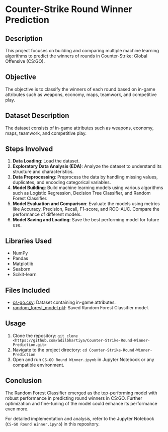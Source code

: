 # Counter-Strike Round Winner Prediction

## Description

This project focuses on building and comparing multiple machine learning algorithms to predict the winners of rounds in Counter-Strike: Global Offensive (CS:GO).

## Objective

The objective is to classify the winners of each round based on in-game attributes such as weapons, economy, maps, teamwork, and competitive play.

## Dataset Description

The dataset consists of in-game attributes such as weapons, economy, maps, teamwork, and competitive play.

## Steps Involved

1. **Data Loading**: Load the dataset.
2. **Exploratory Data Analysis (EDA)**: Analyze the dataset to understand its structure and characteristics.
3. **Data Preprocessing**: Preprocess the data by handling missing values, duplicates, and encoding categorical variables.
4. **Model Building**: Build machine learning models using various algorithms such as Logistic Regression, Decision Tree Classifier, and Random Forest Classifier.
5. **Model Evaluation and Comparison**: Evaluate the models using metrics like Accuracy, Precision, Recall, F1-score, and ROC-AUC. Compare the performance of different models.
6. **Model Saving and Loading**: Save the best performing model for future use.

## Libraries Used

- NumPy
- Pandas
- Matplotlib
- Seaborn
- Scikit-learn

## Files Included

- [cs-go.csv](https://drive.google.com/file/d/1hv3ui6xtPM_hDyVwwm1OaOH-cq9bLyJ3/view?usp=drive_link): Dataset containing in-game attributes.
- [random_forest_model.pkl](https://drive.google.com/file/d/1HEy7gEwStU3p1X3c1fIs78g-7jFNgMjD/view?usp=drive_link): Saved Random Forest Classifier model.

## Usage

1. Clone the repository: `git clone <https://github.com/adilbhartiya/Counter-Strike-Round-Winner-Prediction.git>`
2. Navigate to the project directory: `cd Counter-Strike-Round-Winner-Prediction`
3. Open and run `CS-GO Round Winner.ipynb` in Jupyter Notebook or any compatible environment.

## Conclusion

The Random Forest Classifier emerged as the top-performing model with robust performance in predicting round winners in CS:GO. Further optimization and fine-tuning of the model could enhance its performance even more.

For detailed implementation and analysis, refer to the Jupyter Notebook (`CS-GO Round Winner.ipynb`) in this repository.
